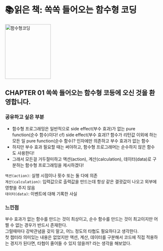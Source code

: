 # 📚읽은 책: 쏙쏙 들어오는 함수형 코딩

<img src="https://image.yes24.com/goods/108748841/XL" style="width:150px; height:180px" alt="함수형코딩" />

## CHAPTER 01 쏙쏙 들어오는 함수형 코등에 오신 것을 환영합니다.

### 공유하고 싶은 부분

- 함수형 프로그래밍은 일반적으로 side effect(부수 효과)가 없는 pure function(순수 함수)이다!
  cf)
  side effect(부수 효과)? 함수가 리턴값 이외에 하는 모든 일
  pure function(순수 함수)? 인자에만 의존하고 부수 효과가 없는 함수
- 하지만 부수 효과 필요할 때는 써야하고, 함수형 프로그래머는 순수하지 않은 함수도 사용한다!
- 그래서 모든걸 거두절미하고 액션(action), 계산(calculation), 데이터(data)로 구분하는 함수형 프로그래밍을 제시하겠다!

`액션(action)`: 실행 시점이나 횟수 또는 둘 다에 의존
<br>
`계산(calculation)`: 입력값으로 출력값을 만드는데 항상 같은 결괏값이 나오고 외부에 영향을 주지 않음
<br>
`데이터(data)`: 이벤트에 대해 기록한 사실
<br>

### 느낀점

부수 효과가 없는 함수를 만드는 것이 최상이고, 순수 함수를 만드는 것이 최고이지만 어쩔 수 없는 경우가 반드시 존재한다.
<br>
그럴때마다 강박관념을 갖지 말고, 어느 정도의 타협도 필요하다고 생각한다.
<br>
첫 챕터라 의미있는 내용은 없었지만 액션, 계산, 데이터를 구분해서 코드에 직접 적용하는 경지가 된다면, 타협이 줄어들 수 있지 않을까? 라는 생각을 해보았다.
